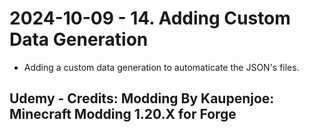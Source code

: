 # 2024-10-09 - 14. Adding Custom Data Generation
* Adding a custom data generation to automaticate the JSON's files.
## Udemy - Credits: Modding By Kaupenjoe: Minecraft Modding 1.20.X for Forge
